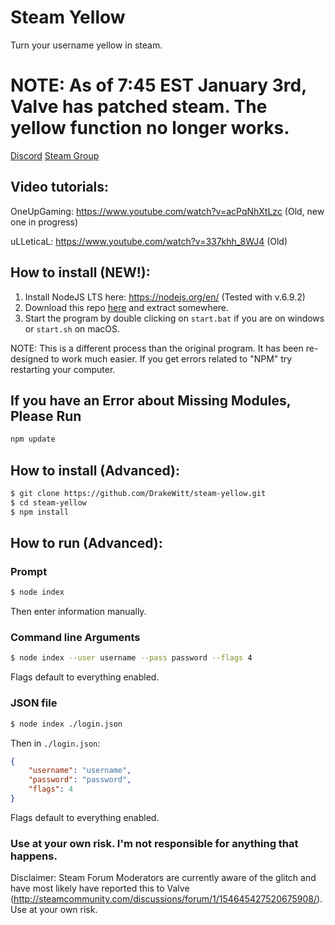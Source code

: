 # Steam Yellow
Turn your username yellow in steam.

# NOTE: As of 7:45 EST January 3rd, Valve has patched steam. The yellow function no longer works. 

[Discord](https://discord.gg/VzzEutE)
[Steam Group](http://steamcommunity.com/groups/goldnamemasterrace)

## Video tutorials:
OneUpGaming: https://www.youtube.com/watch?v=acPqNhXtLzc (Old, new one in progress)

uLLeticaL: https://www.youtube.com/watch?v=337khh_8WJ4 (Old)

## How to install (NEW!):
1. Install NodeJS LTS here: https://nodejs.org/en/ (Tested with v.6.9.2)
2. Download this repo [here](https://github.com/DrakeWitt/steam-yellow/archive/master.zip) and extract somewhere.
3. Start the program by double clicking on `start.bat` if you are on windows or `start.sh` on macOS.

NOTE: This is a different process than the original program. It has been re-designed to work much easier. If you get errors related to "NPM" try restarting your computer. 

## If you have an Error about Missing Modules, Please Run
```bash
npm update
```

## How to install (Advanced):
```bash
$ git clone https://github.com/DrakeWitt/steam-yellow.git
$ cd steam-yellow
$ npm install
```

## How to run (Advanced):

### Prompt
```bash
$ node index
```

Then enter information manually.

### Command line Arguments
```bash
$ node index --user username --pass password --flags 4
```

Flags default to everything enabled.

### JSON file
```bash
$ node index ./login.json
```

Then in `./login.json`:

```json
{
	"username": "username",
	"password": "password",
	"flags": 4
}
```

Flags default to everything enabled.

### Use at your own risk. I'm not responsible for anything that happens. 

Disclaimer: Steam Forum Moderators are currently aware of the glitch and have most likely have reported this to Valve (http://steamcommunity.com/discussions/forum/1/154645427520675908/). Use at your own risk. 
